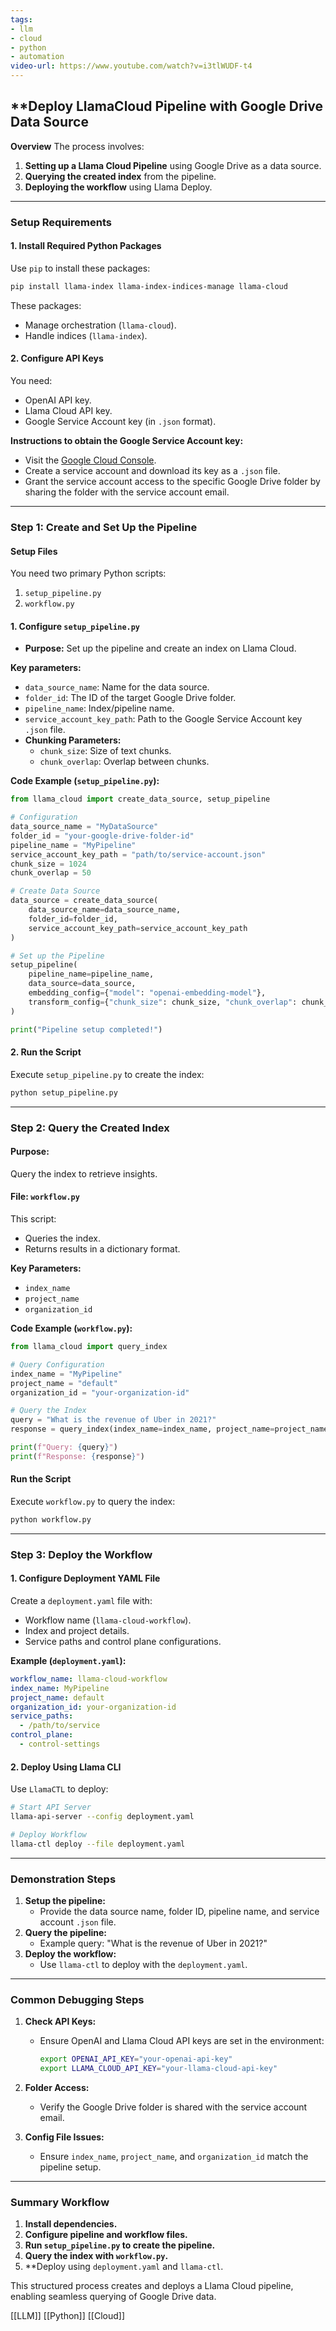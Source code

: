 ```yaml
---
tags:
- llm
- cloud
- python
- automation
video-url: https://www.youtube.com/watch?v=i3tlWUDF-t4
---
```

## **Deploy LlamaCloud Pipeline with Google Drive Data Source

**Overview**
The process involves:
1. **Setting up a Llama Cloud Pipeline** using Google Drive as a data source.
2. **Querying the created index** from the pipeline.
3. **Deploying the workflow** using Llama Deploy.

---

### **Setup Requirements**

#### **1. Install Required Python Packages**

Use `pip` to install these packages:

```bash
pip install llama-index llama-index-indices-manage llama-cloud
```

These packages:

- Manage orchestration (`llama-cloud`).
- Handle indices (`llama-index`).

#### **2. Configure API Keys**

You need:

- OpenAI API key.
- Llama Cloud API key.
- Google Service Account key (in `.json` format).

**Instructions to obtain the Google Service Account key:**
- Visit the [Google Cloud Console](https://console.cloud.google.com/).
- Create a service account and download its key as a `.json` file.
- Grant the service account access to the specific Google Drive folder by sharing the folder with the service account email.

---

### **Step 1: Create and Set Up the Pipeline**

#### **Setup Files**

You need two primary Python scripts:

1. `setup_pipeline.py`
2. `workflow.py`

#### **1. Configure `setup_pipeline.py`**

- **Purpose:** Set up the pipeline and create an index on Llama Cloud.

**Key parameters:**
- `data_source_name`: Name for the data source.
- `folder_id`: The ID of the target Google Drive folder.
- `pipeline_name`: Index/pipeline name.
- `service_account_key_path`: Path to the Google Service Account key `.json` file.
- **Chunking Parameters:**
  - `chunk_size`: Size of text chunks.
  - `chunk_overlap`: Overlap between chunks.

**Code Example (`setup_pipeline.py`):**
```python
from llama_cloud import create_data_source, setup_pipeline

# Configuration
data_source_name = "MyDataSource"
folder_id = "your-google-drive-folder-id"
pipeline_name = "MyPipeline"
service_account_key_path = "path/to/service-account.json"
chunk_size = 1024
chunk_overlap = 50

# Create Data Source
data_source = create_data_source(
    data_source_name=data_source_name,
    folder_id=folder_id,
    service_account_key_path=service_account_key_path
)

# Set up the Pipeline
setup_pipeline(
    pipeline_name=pipeline_name,
    data_source=data_source,
    embedding_config={"model": "openai-embedding-model"},
    transform_config={"chunk_size": chunk_size, "chunk_overlap": chunk_overlap}
)

print("Pipeline setup completed!")
```

#### **2. Run the Script**

Execute `setup_pipeline.py` to create the index:

```bash
python setup_pipeline.py
```

---

### **Step 2: Query the Created Index**

#### **Purpose:**

Query the index to retrieve insights.

#### **File: `workflow.py`**

This script:

- Queries the index.
- Returns results in a dictionary format.

**Key Parameters:**
- `index_name`
- `project_name`
- `organization_id`

**Code Example (`workflow.py`):**
```python
from llama_cloud import query_index

# Query Configuration
index_name = "MyPipeline"
project_name = "default"
organization_id = "your-organization-id"

# Query the Index
query = "What is the revenue of Uber in 2021?"
response = query_index(index_name=index_name, project_name=project_name, organization_id=organization_id, query=query)

print(f"Query: {query}")
print(f"Response: {response}")
```

#### **Run the Script**

Execute `workflow.py` to query the index:

```bash
python workflow.py
```

---

### **Step 3: Deploy the Workflow**

#### **1. Configure Deployment YAML File**

Create a `deployment.yaml` file with:

- Workflow name (`llama-cloud-workflow`).
- Index and project details.
- Service paths and control plane configurations.

**Example (`deployment.yaml`):**
```yaml
workflow_name: llama-cloud-workflow
index_name: MyPipeline
project_name: default
organization_id: your-organization-id
service_paths:
  - /path/to/service
control_plane:
  - control-settings
```

#### **2. Deploy Using Llama CLI**

Use `LlamaCTL` to deploy:

```bash
# Start API Server
llama-api-server --config deployment.yaml

# Deploy Workflow
llama-ctl deploy --file deployment.yaml
```

---

### **Demonstration Steps**

1. **Setup the pipeline:**
   - Provide the data source name, folder ID, pipeline name, and service account `.json` file.
2. **Query the pipeline:**
   - Example query: "What is the revenue of Uber in 2021?"
3. **Deploy the workflow:**
   - Use `llama-ctl` to deploy with the `deployment.yaml`.

---

### **Common Debugging Steps**

1. **Check API Keys:**
   - Ensure OpenAI and Llama Cloud API keys are set in the environment:
     ```bash
     export OPENAI_API_KEY="your-openai-api-key"
     export LLAMA_CLOUD_API_KEY="your-llama-cloud-api-key"
     ```

2. **Folder Access:**
   - Verify the Google Drive folder is shared with the service account email.

3. **Config File Issues:**
   - Ensure `index_name`, `project_name`, and `organization_id` match the pipeline setup.

---

### **Summary Workflow**

1. **Install dependencies.**
2. **Configure pipeline and workflow files.**
3. **Run `setup_pipeline.py` to create the pipeline.**
4. **Query the index with `workflow.py`.**
5. **Deploy using `deployment.yaml` and `llama-ctl`.

This structured process creates and deploys a Llama Cloud pipeline, enabling seamless querying of Google Drive data.

[[LLM]]  [[Python]]  [[Cloud]]